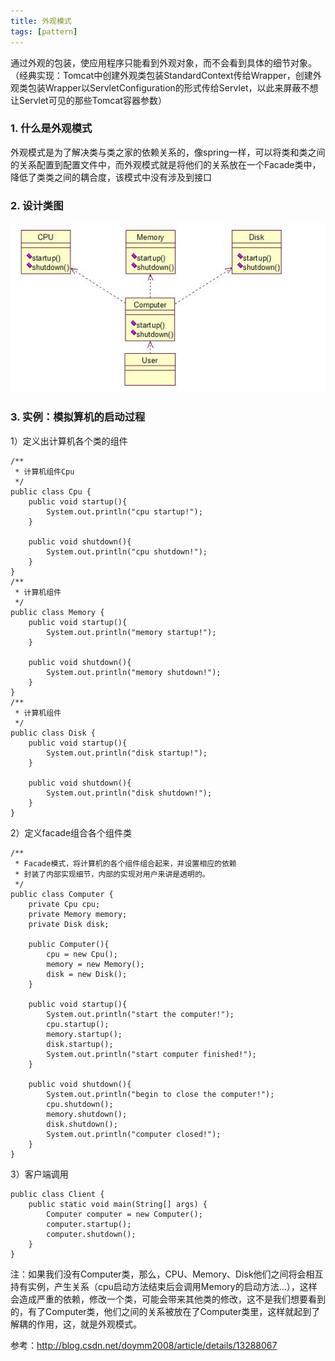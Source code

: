 ```yaml
---
title: 外观模式
tags: [pattern]
---
```


通过外观的包装，使应用程序只能看到外观对象，而不会看到具体的细节对象。（经典实现：Tomcat中创建外观类包装StandardContext传给Wrapper，创建外观类包装Wrapper以ServletConfiguration的形式传给Servlet，以此来屏蔽不想让Servlet可见的那些Tomcat容器参数）

### 1. 什么是外观模式
外观模式是为了解决类与类之家的依赖关系的，像spring一样，可以将类和类之间的关系配置到配置文件中，而外观模式就是将他们的关系放在一个Facade类中，降低了类类之间的耦合度，该模式中没有涉及到接口

### 2. 设计类图
![](/images/java_pattern/facade/facade.jpg)

### 3. 实例：模拟算机的启动过程
1）定义出计算机各个类的组件
```
/**
 * 计算机组件Cpu
 */
public class Cpu {
    public void startup(){  
        System.out.println("cpu startup!");  
    }  
      
    public void shutdown(){  
        System.out.println("cpu shutdown!");  
    }
}
/**
 * 计算机组件
 */
public class Memory {
    public void startup(){  
        System.out.println("memory startup!");  
    }  
      
    public void shutdown(){  
        System.out.println("memory shutdown!");  
    }
}
/**
 * 计算机组件
 */
public class Disk {
    public void startup(){  
        System.out.println("disk startup!");  
    }  
      
    public void shutdown(){  
        System.out.println("disk shutdown!");  
    }
}
```
2）定义facade组合各个组件类
```
/**
 * Facade模式，将计算机的各个组件组合起来，并设置相应的依赖
 * 封装了内部实现细节，内部的实现对用户来讲是透明的。
 */
public class Computer {
    private Cpu cpu;  
    private Memory memory;  
    private Disk disk;  
      
    public Computer(){  
        cpu = new Cpu();  
        memory = new Memory();  
        disk = new Disk();  
    }  
      
    public void startup(){  
        System.out.println("start the computer!");  
        cpu.startup();  
        memory.startup();  
        disk.startup();  
        System.out.println("start computer finished!");  
    }  
      
    public void shutdown(){  
        System.out.println("begin to close the computer!");  
        cpu.shutdown();  
        memory.shutdown();  
        disk.shutdown();  
        System.out.println("computer closed!");  
    }
}
```
3）客户端调用
```
public class Client {
    public static void main(String[] args) {
        Computer computer = new Computer();  
        computer.startup();  
        computer.shutdown();
    }
}
```
注：如果我们没有Computer类，那么，CPU、Memory、Disk他们之间将会相互持有实例，产生关系（cpu启动方法结束后会调用Memory的启动方法...），这样会造成严重的依赖，修改一个类，可能会带来其他类的修改，这不是我们想要看到的，有了Computer类，他们之间的关系被放在了Computer类里，这样就起到了解耦的作用，这，就是外观模式。

参考：http://blog.csdn.net/doymm2008/article/details/13288067